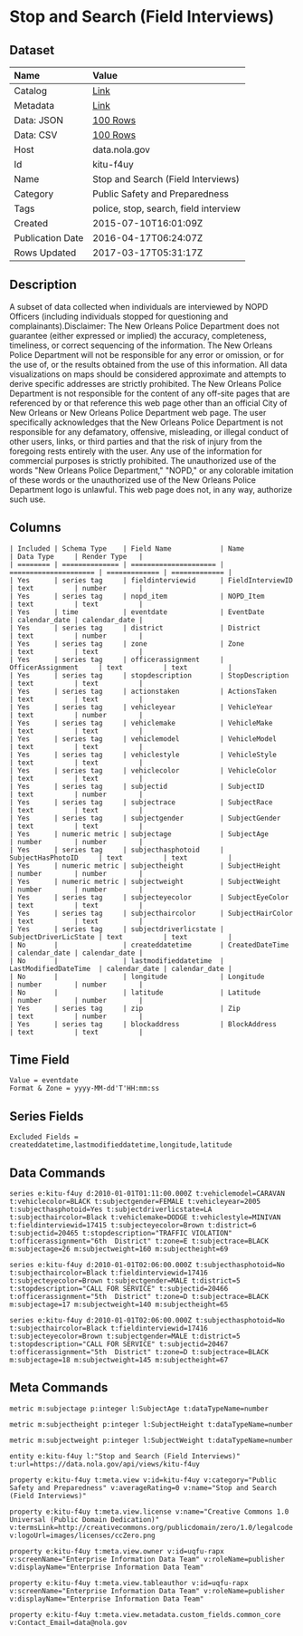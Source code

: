 # Stop and Search (Field Interviews)

## Dataset

| Name | Value |
| :--- | :---- |
| Catalog | [Link](https://catalog.data.gov/dataset/stop-and-search-field-interviews) |
| Metadata | [Link](https://data.nola.gov/api/views/kitu-f4uy) |
| Data: JSON | [100 Rows](https://data.nola.gov/api/views/kitu-f4uy/rows.json?max_rows=100) |
| Data: CSV | [100 Rows](https://data.nola.gov/api/views/kitu-f4uy/rows.csv?max_rows=100) |
| Host | data.nola.gov |
| Id | kitu-f4uy |
| Name | Stop and Search (Field Interviews) |
| Category | Public Safety and Preparedness |
| Tags | police, stop, search, field interview |
| Created | 2015-07-10T16:01:09Z |
| Publication Date | 2016-04-17T06:24:07Z |
| Rows Updated | 2017-03-17T05:31:17Z |

## Description

A subset of data collected when individuals are interviewed by NOPD Officers (including individuals stopped for questioning and complainants).Disclaimer: The New Orleans Police Department does not guarantee (either expressed or implied) the accuracy, completeness, timeliness, or correct sequencing of the information. The New Orleans Police Department will not be responsible for any error or omission, or for the use of, or the results obtained from the use of this information. All data visualizations on maps should be considered approximate and attempts to derive specific addresses are strictly prohibited. The New Orleans Police Department is not responsible for the content of any off-site pages that are referenced by or that reference this web page other than an official City of New Orleans or New Orleans Police Department web page. The user specifically acknowledges that the New Orleans Police Department is not responsible for any defamatory, offensive, misleading, or illegal conduct of other users, links, or third parties and that the risk of injury from the foregoing rests entirely with the user. Any use of the information for commercial purposes is strictly prohibited. The unauthorized use of the words "New Orleans Police Department," "NOPD," or any colorable imitation of these words or the unauthorized use of the New Orleans Police Department logo is unlawful. This web page does not, in any way, authorize such use.

## Columns

```ls
| Included | Schema Type    | Field Name            | Name                  | Data Type     | Render Type   |
| ======== | ============== | ===================== | ===================== | ============= | ============= |
| Yes      | series tag     | fieldinterviewid      | FieldInterviewID      | text          | number        |
| Yes      | series tag     | nopd_item             | NOPD_Item             | text          | text          |
| Yes      | time           | eventdate             | EventDate             | calendar_date | calendar_date |
| Yes      | series tag     | district              | District              | text          | number        |
| Yes      | series tag     | zone                  | Zone                  | text          | text          |
| Yes      | series tag     | officerassignment     | OfficerAssignment     | text          | text          |
| Yes      | series tag     | stopdescription       | StopDescription       | text          | text          |
| Yes      | series tag     | actionstaken          | ActionsTaken          | text          | text          |
| Yes      | series tag     | vehicleyear           | VehicleYear           | text          | number        |
| Yes      | series tag     | vehiclemake           | VehicleMake           | text          | text          |
| Yes      | series tag     | vehiclemodel          | VehicleModel          | text          | text          |
| Yes      | series tag     | vehiclestyle          | VehicleStyle          | text          | text          |
| Yes      | series tag     | vehiclecolor          | VehicleColor          | text          | text          |
| Yes      | series tag     | subjectid             | SubjectID             | text          | number        |
| Yes      | series tag     | subjectrace           | SubjectRace           | text          | text          |
| Yes      | series tag     | subjectgender         | SubjectGender         | text          | text          |
| Yes      | numeric metric | subjectage            | SubjectAge            | number        | number        |
| Yes      | series tag     | subjecthasphotoid     | SubjectHasPhotoID     | text          | text          |
| Yes      | numeric metric | subjectheight         | SubjectHeight         | number        | number        |
| Yes      | numeric metric | subjectweight         | SubjectWeight         | number        | number        |
| Yes      | series tag     | subjecteyecolor       | SubjectEyeColor       | text          | text          |
| Yes      | series tag     | subjecthaircolor      | SubjectHairColor      | text          | text          |
| Yes      | series tag     | subjectdriverlicstate | SubjectDriverLicState | text          | text          |
| No       |                | createddatetime       | CreatedDateTime       | calendar_date | calendar_date |
| No       |                | lastmodifieddatetime  | LastModifiedDateTime  | calendar_date | calendar_date |
| No       |                | longitude             | Longitude             | number        | number        |
| No       |                | latitude              | Latitude              | number        | number        |
| Yes      | series tag     | zip                   | Zip                   | text          | number        |
| Yes      | series tag     | blockaddress          | BlockAddress          | text          | text          |
```

## Time Field

```ls
Value = eventdate
Format & Zone = yyyy-MM-dd'T'HH:mm:ss
```

## Series Fields

```ls
Excluded Fields = createddatetime,lastmodifieddatetime,longitude,latitude
```

## Data Commands

```ls
series e:kitu-f4uy d:2010-01-01T01:11:00.000Z t:vehiclemodel=CARAVAN t:vehiclecolor=BLACK t:subjectgender=FEMALE t:vehicleyear=2005 t:subjecthasphotoid=Yes t:subjectdriverlicstate=LA t:subjecthaircolor=Black t:vehiclemake=DODGE t:vehiclestyle=MINIVAN t:fieldinterviewid=17415 t:subjecteyecolor=Brown t:district=6 t:subjectid=20465 t:stopdescription="TRAFFIC VIOLATION" t:officerassignment="6th  District" t:zone=E t:subjectrace=BLACK m:subjectage=26 m:subjectweight=160 m:subjectheight=69

series e:kitu-f4uy d:2010-01-01T02:06:00.000Z t:subjecthasphotoid=No t:subjecthaircolor=Black t:fieldinterviewid=17416 t:subjecteyecolor=Brown t:subjectgender=MALE t:district=5 t:stopdescription="CALL FOR SERVICE" t:subjectid=20466 t:officerassignment="5th  District" t:zone=D t:subjectrace=BLACK m:subjectage=17 m:subjectweight=140 m:subjectheight=65

series e:kitu-f4uy d:2010-01-01T02:06:00.000Z t:subjecthasphotoid=No t:subjecthaircolor=Black t:fieldinterviewid=17416 t:subjecteyecolor=Brown t:subjectgender=MALE t:district=5 t:stopdescription="CALL FOR SERVICE" t:subjectid=20467 t:officerassignment="5th  District" t:zone=D t:subjectrace=BLACK m:subjectage=18 m:subjectweight=145 m:subjectheight=67
```

## Meta Commands

```ls
metric m:subjectage p:integer l:SubjectAge t:dataTypeName=number

metric m:subjectheight p:integer l:SubjectHeight t:dataTypeName=number

metric m:subjectweight p:integer l:SubjectWeight t:dataTypeName=number

entity e:kitu-f4uy l:"Stop and Search (Field Interviews)" t:url=https://data.nola.gov/api/views/kitu-f4uy

property e:kitu-f4uy t:meta.view v:id=kitu-f4uy v:category="Public Safety and Preparedness" v:averageRating=0 v:name="Stop and Search (Field Interviews)"

property e:kitu-f4uy t:meta.view.license v:name="Creative Commons 1.0 Universal (Public Domain Dedication)" v:termsLink=http://creativecommons.org/publicdomain/zero/1.0/legalcode v:logoUrl=images/licenses/ccZero.png

property e:kitu-f4uy t:meta.view.owner v:id=uqfu-rapx v:screenName="Enterprise Information Data Team" v:roleName=publisher v:displayName="Enterprise Information Data Team"

property e:kitu-f4uy t:meta.view.tableauthor v:id=uqfu-rapx v:screenName="Enterprise Information Data Team" v:roleName=publisher v:displayName="Enterprise Information Data Team"

property e:kitu-f4uy t:meta.view.metadata.custom_fields.common_core v:Contact_Email=data@nola.gov
```